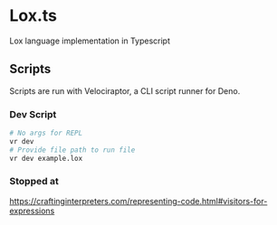 # Lox.ts

Lox language implementation in Typescript

## Scripts

Scripts are run with Velociraptor, a CLI script runner for Deno.

### Dev Script

```bash
# No args for REPL
vr dev
# Provide file path to run file
vr dev example.lox
```


### Stopped at

https://craftinginterpreters.com/representing-code.html#visitors-for-expressions
